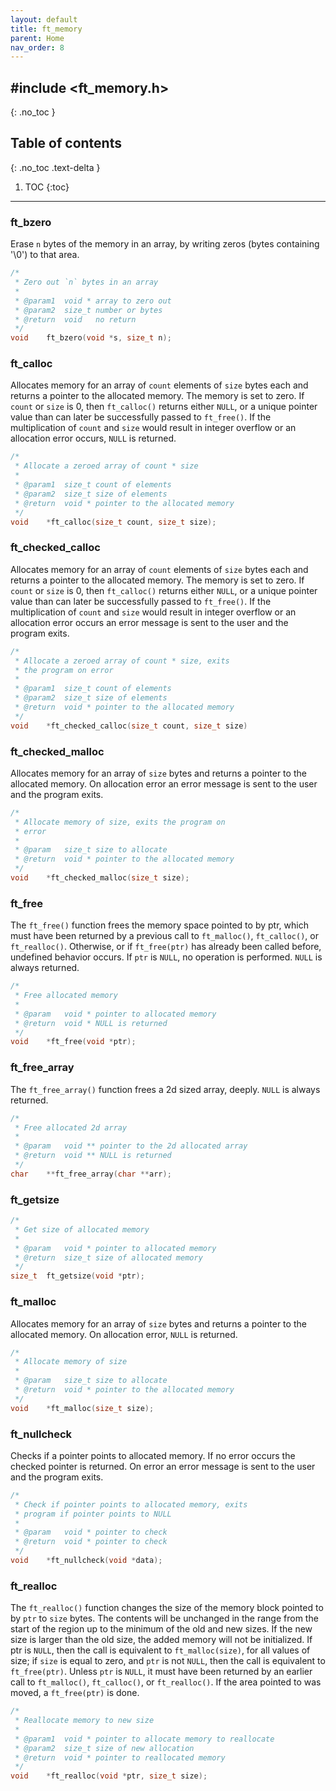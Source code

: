 ```yaml
---
layout: default
title: ft_memory
parent: Home
nav_order: 8
---
```


## \#include \<ft_memory.h\>
{: .no_toc }

## Table of contents
{: .no_toc .text-delta }

1. TOC
{:toc}

---

### ft_bzero
Erase `n` bytes of the memory in an array, by writing zeros
(bytes containing '\0') to that area.

```c
/*
 * Zero out `n` bytes in an array
 * 
 * @param1  void * array to zero out
 * @param2  size_t number or bytes
 * @return  void   no return
 */
void	ft_bzero(void *s, size_t n);
```

### ft_calloc
Allocates memory for an array of `count` elements of `size` bytes each and 
returns a pointer to the allocated memory. The memory is set to zero. If `count`
or `size` is 0, then `ft_calloc()` returns either `NULL`, or a unique pointer value than
can later be successfully passed to `ft_free()`. If the multiplication of `count` and `size`
would result in integer overflow or an allocation error occurs, `NULL` is returned.

```c
/*
 * Allocate a zeroed array of count * size
 * 
 * @param1  size_t count of elements
 * @param2  size_t size of elements
 * @return  void * pointer to the allocated memory
 */
void	*ft_calloc(size_t count, size_t size);
```

### ft_checked_calloc
Allocates memory for an array of `count` elements of `size` bytes each and 
returns a pointer to the allocated memory. The memory is set to zero. If `count`
or `size` is 0, then `ft_calloc()` returns either `NULL`, or a unique pointer value than
can later be successfully passed to `ft_free()`. If the multiplication of `count` and `size`
would result in integer overflow or an allocation error occurs an error message is sent to 
the user and the program exits.

```c
/*
 * Allocate a zeroed array of count * size, exits
 * the program on error
 * 
 * @param1  size_t count of elements
 * @param2  size_t size of elements
 * @return  void * pointer to the allocated memory
 */
void	*ft_checked_calloc(size_t count, size_t size)
```

### ft_checked_malloc
Allocates memory for an array of `size` bytes and 
returns a pointer to the allocated memory.
On allocation error an error message is sent to the
user and the program exits.

```c
/*
 * Allocate memory of size, exits the program on 
 * error
 * 
 * @param   size_t size to allocate
 * @return  void * pointer to the allocated memory
 */
void    *ft_checked_malloc(size_t size);
```

### ft_free
The `ft_free()` function frees the memory space pointed to by ptr, which must have been returned by a 
previous call to `ft_malloc()`, `ft_calloc()`, or `ft_realloc()`.  Otherwise, or if `ft_free(ptr)` 
has already been called before, undefined behavior occurs. 
If `ptr` is `NULL`, no operation is performed. `NULL` is always returned.

```c
/*
 * Free allocated memory
 * 
 * @param   void * pointer to allocated memory
 * @return  void * NULL is returned
 */
void	*ft_free(void *ptr);
```

### ft_free_array
The `ft_free_array()` function frees a 2d sized array, deeply.
`NULL` is always returned.

```c
/*
 * Free allocated 2d array
 * 
 * @param   void ** pointer to the 2d allocated array
 * @return  void ** NULL is returned
 */
char	**ft_free_array(char **arr);
```

### ft_getsize

```c
/*
 * Get size of allocated memory
 * 
 * @param   void * pointer to allocated memory
 * @return  size_t size of allocated memory
 */
size_t  ft_getsize(void *ptr);
```

### ft_malloc
Allocates memory for an array of `size` bytes and 
returns a pointer to the allocated memory.
On allocation error, `NULL` is returned.

```c
/*
 * Allocate memory of size
 * 
 * @param   size_t size to allocate
 * @return  void * pointer to the allocated memory
 */
void    *ft_malloc(size_t size);
```

### ft_nullcheck
Checks if a pointer points to allocated memory. If no error occurs the checked
pointer is returned.
On error an error message is sent to the user and the program exits.

```c
/*
 * Check if pointer points to allocated memory, exits
 * program if pointer points to NULL
 * 
 * @param   void * pointer to check
 * @return  void * pointer to check
 */
void	*ft_nullcheck(void *data);
```

### ft_realloc
The `ft_realloc()` function changes the size of the memory block pointed
to by `ptr` to `size` bytes. The contents will be unchanged in the range from
the start of the region up to the minimum of the old and new sizes. If the new size is 
larger than the old size, the added memory will not be initialized. 
If ptr is `NULL`, then the call is equivalent to `ft_malloc(size)`, for all values of size;
if `size` is equal to zero, and `ptr` is not `NULL`, then the call is equivalent 
to `ft_free(ptr)`. Unless `ptr` is `NULL`, it must have been returned by an earlier call
to `ft_malloc()`, `ft_calloc()`, or `ft_realloc()`. If the area pointed to was
moved, a `ft_free(ptr)` is done.

```c
/*
 * Reallocate memory to new size
 * 
 * @param1  void * pointer to allocate memory to reallocate
 * @param2  size_t size of new allocation
 * @return  void * pointer to reallocated memory
 */
void	*ft_realloc(void *ptr, size_t size);
```
